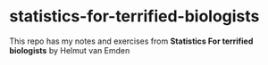 # statistics-for-terrified-biologists
This repo has my notes and exercises from **Statistics For terrified biologists** by Helmut van Emden
